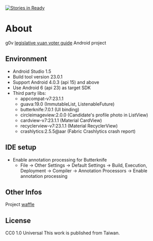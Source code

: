 [![Stories in Ready](https://badge.waffle.io/HMW/VoterGuide.png?label=ready&title=Ready)](https://waffle.io/HMW/VoterGuide)

# About
g0v [legislative yuan voter guide](立委投票指南) Android project

## Environment
- Android Studio 1.5
- Build tool version 23.0.1
- Support Android 4.0.3 (api 15) and above
- Use Android 6 (api 23) as target SDK
- Third party libs:
    - appcompat-v7:23.1.1
    - guava:19.0 (ImmutableList, ListenableFuture)
    - butterknife:7.0.1 (UI binding)
    - circleimageview:2.0.0 (Candidate's profile photo in ListView)
    - cardview-v7:23.1.1 (Material CardView)
    - recyclerview-v7:23.1.1 (Material RecyclerView)
    - crashlytics:2.5.5@aar (Fabric Crashlytics crash report)

## IDE setup
- Enable annotation processing for Butterknife
    - File -> Other Settings -> Default Settings -> Build, Execution, Deployment -> Compiler -> Annotation Processors -> Enable annotation processing


## Other Infos
Project [waffle]

## License
CC0 1.0 Universal
This work is published from Taiwan.


[legislative yuan voter guide]: https://github.com/g0v/twly-voter-guide
[waffle]: https://waffle.io/HMW/VoterGuide
